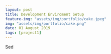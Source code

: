 ```yaml
---
layout: post
title: Development Enviroment Setup
feature-img: "assets/img/portfolio/cake.jpeg"
img: "assets/img/portfolio/cake.png"
date: 01 August 2019
tags: [project1]
---
```


Sed
